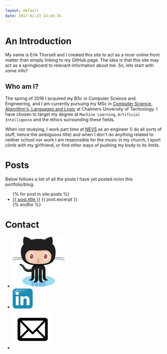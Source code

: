 ```yaml
---
layout: default
date: 2017-01-23 14:26:34
---
```


# An Introduction #

My name is Erik Thorsell and I created this site to act as a nicer online
front matter than simply linking to my GitHub page. The idea is that this site
may act as a springboard to relevant information about me. So, lets start with
some info?

## Who am I? ##

The spring of 2016 I acquired my BSc in Computer Science and Engineering, and I
am currently pursuing my MSc in [Computer Science, Algorithm's, Languages and
Logic](!https://www.chalmers.se/en/education/programmes/masters-info/Pages/Computer-Science-algorithms-languages-and-logic.aspx)
at Chalmers University of Technology. I have chosen to target my degree at
`Machine Learning`, `Artificial Intelligence` and the ethics surrounding these
fields.

When not studying, I work part time at [NEVS](!https://www.nevs.com/en/) as an
engineer (I do all sorts of stuff, hence the ambiguous title) and when I don't
do anything related to neither school nor work I am responsible for the music
in my church, I sport climb with my girlfriend, or find other ways of
pushing my body to its limits.

# Posts #

Below follows a list of all the posts I have yet posted in/on this
portfolio/blog.

<ul>
  {% for post in site.posts %}
    <li>
      <a href="{{ post.url }}">{{ post.title }}</a>
      {{ post.excerpt }}
    </li>
  {% endfor %}
</ul>

# Contact #

<footer class="container footer group">
  <ul>
    <li><a href="https://github.com/erikthorsell"><img class="img-icon" src="/_images/github.png"></a></li>
    <li><a href="https://linkedin.com/in/thorsellerik"><img class="img-icon" src="/_images/linkedin.png"></a></li>
    <li><a href="mailto:erik@thorsell.cc"><img class="img-icon" src="/_images/email.png"></a></li>
  </ul>
</footer>

